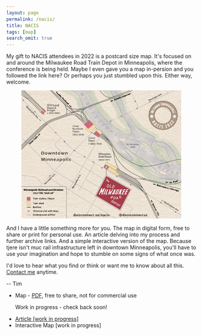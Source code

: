 ```yaml
---
layout: page
permalink: /nacis/
title: NACIS
tags: [map]
search_omit: true
---
```


<p>My gift to NACIS attendees in 2022 is a postcard size map.  It's focused on and around the Milwaukee Road Train Depot in Minneapolis, where the conference is being held.  Maybe I even gave you a map in-persion and you followed the link here?  Or perhaps you just stumbled upon this.  Either way, welcome.
</p>

<figure class="half">
    <a href="/files/NacisDepot.png"><img src="/files/NacisDepot.png"></a>
    <figcaption></figcaption>
</figure>

<p>And I have a little something more for you.  The map in digital form, free to share or print for personal use.  An article delving into my process and further archive links.  And a simple interactive version of the map.  Because tjere isn't muc rail infrastructure left in downtown Minneapolis, you'll have to use your imagination and hope to stumble on some signs of what once was.

I'd love to hear what you find or think or want me to know about all this.  <a href='/'>Contact me</a> anytime.

<p>-- Tim</p>

<ul>
<li>Map - <a href='/files/NacisDepot.pdf'>PDF</a>, free to share, not for commercial use</li>
<p>Work in progress - check back soon!</p>
<li><a href='/articles/footsteps/'>Article [work in progress]</a></li>
<li>Interactive Map [work in progress] </a></li>
</ul>
